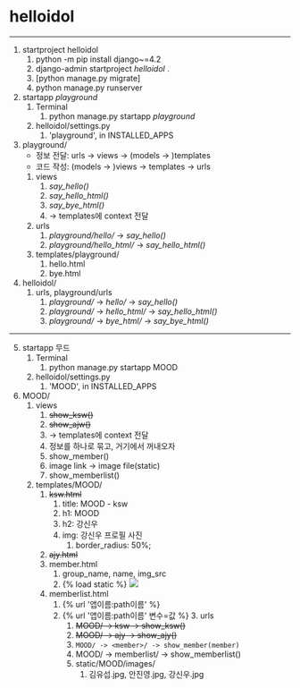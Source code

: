 # helloidol

---

1. startproject helloidol
   1. python -m pip install django~=4.2
   2. django-admin startproject _helloidol_ .
   3. [python manage.py migrate]
   4. python manage.py runserver
2. startapp _playground_
   1. Terminal
      1. python manage.py startapp _playground_
   2. helloidol/settings.py
      1. 'playground', in INSTALLED_APPS
3. playground/
   - 정보 전달: urls -> views -> (models -> )templates
   - 코드 작성: (models -> )views -> templates -> urls
   1. views
      1. _say_hello()_
      2. _say_hello_html()_
      3. _say_bye_html()_
      4. -> templates에 context 전달
   2. urls
      1. _playground/hello/_ -> _say_hello()_
      2. _playground/hello_html/_ -> _say_hello_html()_
   3. templates/playground/
      1. hello.html
      2. bye.html
4. helloidol/
   1. urls, playground/urls
      1. _playground/_ -> _hello/_ -> _say_hello()_
      2. _playground/_ -> _hello_html/_ -> _say_hello_html()_
      3. _playground/_ -> _bye_html/_ -> _say_bye_html()_
---
5. startapp 무드
   1. Terminal
      1. python manage.py startapp MOOD
   2. helloidol/settings.py
      1. 'MOOD', in INSTALLED_APPS
6. MOOD/
   1. views
      1. ~~show_ksw()~~
      2. ~~show_ajw()~~
      3. -> templates에 context 전달
      4. 정보를 하나로 묶고, 거기에서 꺼내오자
      5. show_member()
      6. image link -> image file(static)
      7. show_memberlist()
   2. templates/MOOD/
      1. ~~ksw.html~~
         1. title: MOOD - ksw
         2. h1: MOOD
         3. h2: 강신우
         4. img: 강신우 프로필 사진
            1. border_radius: 50%;
      2. ~~ajy.html~~
      3. member.html
         1. group_name, name, img_src
         2. {% load static %} <img src="{% static img_src %}">
      4. memberlist.html
         1. {% url '앱이름:path이름' %}
         2. {% url '앱이름:path이름' 변수=값 %}
            3. urls
               1. ~~MOOD/ -> ksw -> show_ksw()~~
               2. ~~MOOD/ -> ajy -> show_ajy()~~
               3. `MOOD/ -> <member>/ -> show_member(member)`
               4. MOOD/ -> memberlist/ -> show_memberlist()
            4. static/MOOD/images/ 
               1. 김유섭.jpg, 안진영.jpg, 강신우.jpg





